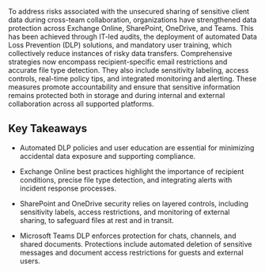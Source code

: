 To address risks associated with the unsecured sharing of sensitive client data during cross-team collaboration, organizations have strengthened data protection across Exchange Online, SharePoint, OneDrive, and Teams. This has been achieved through IT-led audits, the deployment of automated Data Loss Prevention (DLP) solutions, and mandatory user training, which collectively reduce instances of risky data transfers. Comprehensive strategies now encompass recipient-specific email restrictions and accurate file type detection. They also include sensitivity labeling, access controls, real-time policy tips, and integrated monitoring and alerting. These measures promote accountability and ensure that sensitive information remains protected both in storage and during internal and external collaboration across all supported platforms.

## Key Takeaways

- Automated DLP policies and user education are essential for minimizing accidental data exposure and supporting compliance.

- Exchange Online best practices highlight the importance of recipient conditions, precise file type detection, and integrating alerts with incident response processes.

- SharePoint and OneDrive security relies on layered controls, including sensitivity labels, access restrictions, and monitoring of external sharing, to safeguard files at rest and in transit.

- Microsoft Teams DLP enforces protection for chats, channels, and shared documents. Protections include automated deletion of sensitive messages and document access restrictions for guests and external users.
